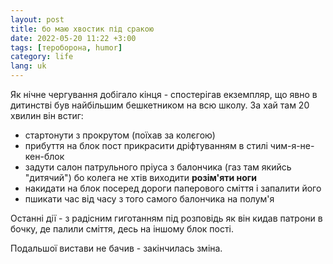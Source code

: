 ```yaml
---
layout: post
title: бо маю хвостик під сракою
date: 2022-05-20 11:22 +3:00
tags: [тероборона, humor]
category: life
lang: uk
---
```


Як нічне чергування добігало кінця - спостерігав екземпляр, що явно в дитинстві  був найбільшим бешкетником на всю школу.
За хай там 20 хвилин він встиг:

* стартонути з прокрутом (поїхав за колєгою)
* прибуття на блок пост прикрасити дріфтуванням в стилі чим-я-не-кен-блок
* задути салон патрульного пріуса з балончика (газ там якийсь "дитячий") бо колега не хтів виходити __розім'яти ноги__
* накидати на блок посеред дороги паперового сміття і запалити його
* пшикати час від часу з того самого балончика на полум'я

Останні дії - з радісним гиготанням під розповідь як він кидав патрони в бочку, де палили сміття, десь на іншому блок пості.

Подальшої вистави не бачив - закінчилась зміна.